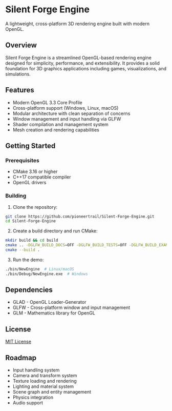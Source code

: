 # Silent Forge Engine

A lightweight, cross-platform 3D rendering engine built with modern OpenGL.

## Overview

Silent Forge Engine is a streamlined OpenGL-based rendering engine designed for simplicity, performance, and extensibility. It provides a solid foundation for 3D graphics applications including games, visualizations, and simulations.

## Features

- Modern OpenGL 3.3 Core Profile
- Cross-platform support (Windows, Linux, macOS)
- Modular architecture with clean separation of concerns
- Window management and input handling via GLFW
- Shader compilation and management system
- Mesh creation and rendering capabilities

## Getting Started

### Prerequisites

- CMake 3.16 or higher
- C++17 compatible compiler
- OpenGL drivers

### Building

1. Clone the repository:
```bash
git clone https://github.com/pioneertrail/Silent-Forge-Engine.git
cd Silent-Forge-Engine
```

2. Create a build directory and run CMake:
```bash
mkdir build && cd build
cmake .. -DGLFW_BUILD_DOCS=OFF -DGLFW_BUILD_TESTS=OFF -DGLFW_BUILD_EXAMPLES=OFF
cmake --build .
```

3. Run the demo:
```bash
./bin/NewEngine  # Linux/macOS
./bin/Debug/NewEngine.exe  # Windows
```

## Dependencies

- GLAD - OpenGL Loader-Generator
- GLFW - Cross-platform window and input management
- GLM - Mathematics library for OpenGL

## License

[MIT License](LICENSE)

## Roadmap

- Input handling system
- Camera and transform system
- Texture loading and rendering
- Lighting and material system
- Scene graph and entity management
- Physics integration
- Audio support 